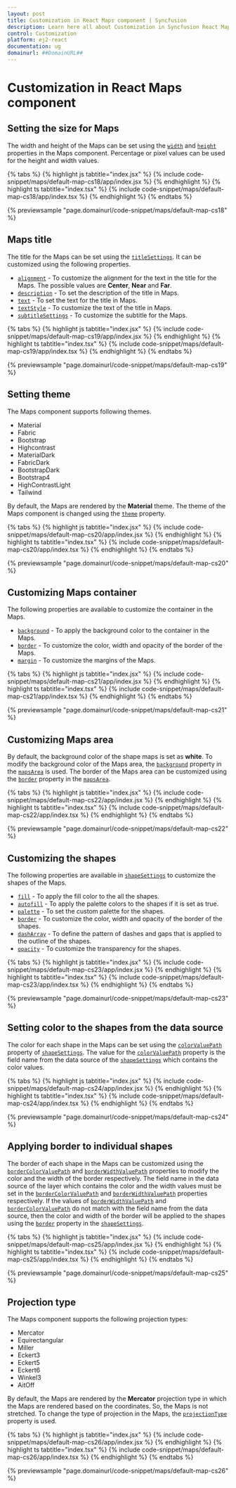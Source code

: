 ```yaml
---
layout: post
title: Customization in React Maps component | Syncfusion
description: Learn here all about Customization in Syncfusion React Maps component of Syncfusion Essential JS 2 and more.
control: Customization 
platform: ej2-react
documentation: ug
domainurl: ##DomainURL##
---
```


# Customization in React Maps component

## Setting the size for Maps

The width and height of the Maps can be set using the [`width`](https://ej2.syncfusion.com/react/documentation/api/maps/mapsModel/#width) and [`height`](https://ej2.syncfusion.com/react/documentation/api/maps/mapsModel/#height) properties in the Maps component. Percentage or pixel values can be used for the height and width values.

{% tabs %}
{% highlight js tabtitle="index.jsx" %}
{% include code-snippet/maps/default-map-cs18/app/index.jsx %}
{% endhighlight %}
{% highlight ts tabtitle="index.tsx" %}
{% include code-snippet/maps/default-map-cs18/app/index.tsx %}
{% endhighlight %}
{% endtabs %}

 {% previewsample "page.domainurl/code-snippet/maps/default-map-cs18" %}

## Maps title

The title for the Maps can be set using the [`titleSettings`](https://ej2.syncfusion.com/react/documentation/api/maps/titleSettingsModel). It can be customized using the following properties.

* [`alignment`](https://ej2.syncfusion.com/react/documentation/api/maps/titleSettingsModel/#alignment) - To customize the alignment for the text in the title for the Maps. The possible values are **Center**, **Near** and **Far**.
* [`description`](https://ej2.syncfusion.com/react/documentation/api/maps/titleSettingsModel/#description) - To set the description of the title in Maps.
* [`text`](https://ej2.syncfusion.com/react/documentation/api/maps/titleSettingsModel/#text) - To set the text for the title in Maps.
* [`textStyle`](https://ej2.syncfusion.com/react/documentation/api/maps/titleSettingsModel/#textstyle) - To customize the text of the title in Maps.
* [`subtitleSettings`](https://ej2.syncfusion.com/react/documentation/api/maps/titleSettingsModel/#subtitlesettings) - To customize the subtitle for the Maps.

{% tabs %}
{% highlight js tabtitle="index.jsx" %}
{% include code-snippet/maps/default-map-cs19/app/index.jsx %}
{% endhighlight %}
{% highlight ts tabtitle="index.tsx" %}
{% include code-snippet/maps/default-map-cs19/app/index.tsx %}
{% endhighlight %}
{% endtabs %}

 {% previewsample "page.domainurl/code-snippet/maps/default-map-cs19" %}

## Setting theme

The Maps component supports following themes.

* Material
* Fabric
* Bootstrap
* Highcontrast
* MaterialDark
* FabricDark
* BootstrapDark
* Bootstrap4
* HighContrastLight
* Tailwind

By default, the Maps are rendered by the **Material** theme. The theme of the Maps component is changed using the [`theme`](https://ej2.syncfusion.com/react/documentation/api/maps/#theme) property.

{% tabs %}
{% highlight js tabtitle="index.jsx" %}
{% include code-snippet/maps/default-map-cs20/app/index.jsx %}
{% endhighlight %}
{% highlight ts tabtitle="index.tsx" %}
{% include code-snippet/maps/default-map-cs20/app/index.tsx %}
{% endhighlight %}
{% endtabs %}

 {% previewsample "page.domainurl/code-snippet/maps/default-map-cs20" %}

## Customizing Maps container

The following properties are available to customize the container in the Maps.

* [`background`](https://ej2.syncfusion.com/react/documentation/api/maps/mapsModel/#background) - To apply the background color to the container in the Maps.
* [`border`](https://ej2.syncfusion.com/react/documentation/api/maps/mapsModel/#border) - To customize the color, width and opacity of the border of the Maps.
* [`margin`](https://ej2.syncfusion.com/react/documentation/api/maps/mapsModel/#margin) - To customize the margins of the Maps.

{% tabs %}
{% highlight js tabtitle="index.jsx" %}
{% include code-snippet/maps/default-map-cs21/app/index.jsx %}
{% endhighlight %}
{% highlight ts tabtitle="index.tsx" %}
{% include code-snippet/maps/default-map-cs21/app/index.tsx %}
{% endhighlight %}
{% endtabs %}

 {% previewsample "page.domainurl/code-snippet/maps/default-map-cs21" %}

## Customizing Maps area

By default, the background color of the shape maps is set as **white**. To modify the background color of the Maps area, the [`background`](https://ej2.syncfusion.com/react/documentation/api/maps/mapsAreaSettingsModel/#background) property in the [`mapsArea`](https://ej2.syncfusion.com/react/documentation/api/maps/mapsAreaSettingsModel) is used. The border of the Maps area can be customized using the [`border`](https://ej2.syncfusion.com/react/documentation/api/maps/mapsAreaSettingsModel/#border) property in the [`mapsArea`](https://ej2.syncfusion.com/react/documentation/api/maps/mapsAreaSettingsModel).

{% tabs %}
{% highlight js tabtitle="index.jsx" %}
{% include code-snippet/maps/default-map-cs22/app/index.jsx %}
{% endhighlight %}
{% highlight ts tabtitle="index.tsx" %}
{% include code-snippet/maps/default-map-cs22/app/index.tsx %}
{% endhighlight %}
{% endtabs %}

 {% previewsample "page.domainurl/code-snippet/maps/default-map-cs22" %}

## Customizing the shapes

The following properties are available in [`shapeSettings`](https://ej2.syncfusion.com/react/documentation/api/maps/shapeSettingsModel) to customize the shapes of the Maps.

* [`fill`](https://ej2.syncfusion.com/react/documentation/api/maps/shapeSettingsModel/#fill) - To apply the fill color to the all the shapes.
* [`autofill`](https://ej2.syncfusion.com/react/documentation/api/maps/shapeSettingsModel/#autofill) - To apply the palette colors to the shapes if it is set as true.
* [`palette`](https://ej2.syncfusion.com/react/documentation/api/maps/shapeSettingsModel/#palette) - To set the custom palette for the shapes.
* [`border`](https://ej2.syncfusion.com/react/documentation/api/maps/shapeSettingsModel/#border) - To customize the color, width and opacity of the border of the shapes.
* [`dashArray`](https://ej2.syncfusion.com/react/documentation/api/maps/shapeSettingsModel/#dasharray) - To define the pattern of dashes and gaps that is applied to the outline of the shapes.
* [`opacity`](https://ej2.syncfusion.com/react/documentation/api/maps/shapeSettingsModel/#opacity) - To customize the transparency for the shapes.

{% tabs %}
{% highlight js tabtitle="index.jsx" %}
{% include code-snippet/maps/default-map-cs23/app/index.jsx %}
{% endhighlight %}
{% highlight ts tabtitle="index.tsx" %}
{% include code-snippet/maps/default-map-cs23/app/index.tsx %}
{% endhighlight %}
{% endtabs %}

 {% previewsample "page.domainurl/code-snippet/maps/default-map-cs23" %}

## Setting color to the shapes from the data source

The color for each shape in the Maps can be set using the [`colorValuePath`](https://ej2.syncfusion.com/react/documentation/api/maps/shapeSettingsModel/#colorvaluepath) property of [`shapeSettings`](https://ej2.syncfusion.com/react/documentation/api/maps/shapeSettingsModel). The value for the [`colorValuePath`](https://ej2.syncfusion.com/react/documentation/api/maps/shapeSettingsModel/#colorvaluepath) property is the field name from the data source of the [`shapeSettings`](https://ej2.syncfusion.com/react/documentation/api/maps/shapeSettingsModel) which contains the color values.

{% tabs %}
{% highlight js tabtitle="index.jsx" %}
{% include code-snippet/maps/default-map-cs24/app/index.jsx %}
{% endhighlight %}
{% highlight ts tabtitle="index.tsx" %}
{% include code-snippet/maps/default-map-cs24/app/index.tsx %}
{% endhighlight %}
{% endtabs %}

 {% previewsample "page.domainurl/code-snippet/maps/default-map-cs24" %}

## Applying border to individual shapes

The border of each shape in the Maps can be customized using the [`borderColorValuePath`](https://ej2.syncfusion.com/react/documentation/api/maps/shapeSettingsModel/#bordercolorvaluepath) and [`borderWidthValuePath`](https://ej2.syncfusion.com/react/documentation/api/maps/shapeSettingsModel/#borderwidthvaluepath) properties to modify the color and the width of the border respectively. The field name in the data source of the layer which contains the color and the width values must be set in the [`borderColorValuePath`](https://ej2.syncfusion.com/react/documentation/api/maps/shapeSettingsModel/#bordercolorvaluepath) and [`borderWidthValuePath`](https://ej2.syncfusion.com/react/documentation/api/maps/shapeSettingsModel/#borderwidthvaluepath) properties respectively. If the values of [`borderWidthValuePath`](https://ej2.syncfusion.com/react/documentation/api/maps/shapeSettingsModel/#borderwidthvaluepath) and [`borderColorValuePath`](https://ej2.syncfusion.com/react/documentation/api/maps/shapeSettingsModel/#bordercolorvaluepath) do not match with the field name from the data source, then the color and width of the border will be applied to the shapes using the [`border`](https://ej2.syncfusion.com/react/documentation/api/maps/shapeSettingsModel/#border) property in the [`shapeSettings`](https://ej2.syncfusion.com/react/documentation/api/maps/shapeSettingsModel).

{% tabs %}
{% highlight js tabtitle="index.jsx" %}
{% include code-snippet/maps/default-map-cs25/app/index.jsx %}
{% endhighlight %}
{% highlight ts tabtitle="index.tsx" %}
{% include code-snippet/maps/default-map-cs25/app/index.tsx %}
{% endhighlight %}
{% endtabs %}

 {% previewsample "page.domainurl/code-snippet/maps/default-map-cs25" %}

## Projection type

The Maps component supports the following projection types:

* Mercator
* Equirectangular
* Miller
* Eckert3
* Eckert5
* Eckert6
* Winkel3
* AitOff

By default, the Maps are rendered by the **Mercator** projection type in which the Maps are rendered based on the coordinates. So, the Maps is not stretched. To change the type of projection in the Maps, the [`projectionType`](https://ej2.syncfusion.com/react/documentation/api/maps/projectionType/) property is used.

{% tabs %}
{% highlight js tabtitle="index.jsx" %}
{% include code-snippet/maps/default-map-cs26/app/index.jsx %}
{% endhighlight %}
{% highlight ts tabtitle="index.tsx" %}
{% include code-snippet/maps/default-map-cs26/app/index.tsx %}
{% endhighlight %}
{% endtabs %}

 {% previewsample "page.domainurl/code-snippet/maps/default-map-cs26" %}